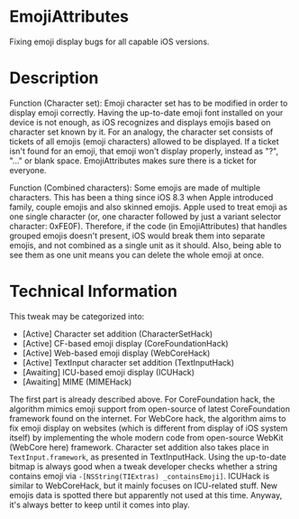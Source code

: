 EmojiAttributes
=============

Fixing emoji display bugs for all capable iOS versions.

Description
=============

Function (Character set): Emoji character set has to be modified in order to display emoji correctly. Having the up-to-date emoji font installed on your device is not enough, as iOS recognizes and displays emojis based on character set known by it. For an analogy, the character set consists of tickets of all emojis (emoji characters) allowed to be displayed. If a ticket isn't found for an emoji, that emoji won't display properly, instead as "?", "..." or blank space. EmojiAttributes makes sure there is a ticket for everyone.

Function (Combined characters): Some emojis are made of multiple characters. This has been a thing since iOS 8.3 when Apple introduced family, couple emojis and also skinned emojis. Apple used to treat emoji as one single character (or, one character followed by just a variant selector character: 0xFE0F). Therefore, if the code (in EmojiAttributes) that handles grouped emojis doesn't present, iOS would break them into separate emojis, and not combined as a single unit as it should. Also, being able to see them as one unit means you can delete the whole emoji at once.

Technical Information
=============

This tweak may be categorized into:
* [Active] Character set addition (CharacterSetHack)
* [Active] CF-based emoji display (CoreFoundationHack)
* [Active] Web-based emoji display (WebCoreHack)
* [Active] TextInput character set addition (TextInputHack)
* [Awaiting] ICU-based emoji display (ICUHack)
* [Awaiting] MIME (MIMEHack)

The first part is already described above. For CoreFoundation hack, the algorithm mimics emoji support from open-source of latest CoreFoundation framework
found on the internet. For WebCore hack, the algorithm aims to fix emoji
display on websites (which is different from display of iOS system itself) by implementing the whole modern code from open-source WebKit (WebCore here) framework.
Character set addition also takes place in `TextInput.framework`, as presented in TextInputHack. Using the up-to-date bitmap is always good when a tweak developer checks whether a string contains emoji via `-[NSString(TIExtras) _containsEmoji]`.
ICUHack is similar to WebCoreHack, but it mainly focuses on ICU-related stuff. New emojis data is spotted there but apparently not used at this time. Anyway, it's
always better to keep until it comes into play.
